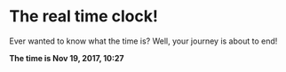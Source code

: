 # The real time clock!

Ever wanted to know what the time is? Well, your journey is about to end!

**The time is Nov 19, 2017, 10:27**